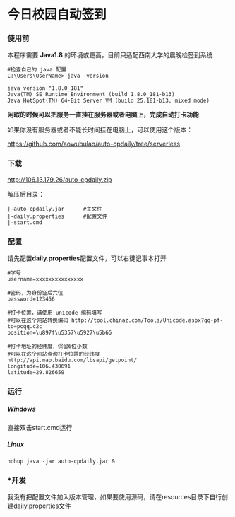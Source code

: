 # 今日校园自动签到

### 使用前

本程序需要 **Java1.8** 的环境或更高，目前只适配西南大学的晨晚检签到系统
```shell
#检查自己的 java 配置
C:\Users\UserName> java -version

java version "1.8.0_181"
Java(TM) SE Runtime Environment (build 1.8.0_181-b13)
Java HotSpot(TM) 64-Bit Server VM (build 25.181-b13, mixed mode)
```

**闲暇的时候可以把服务一直挂在服务器或者电脑上，完成自动打卡功能**



如果你没有服务器或者不能长时间挂在电脑上，可以使用这个版本：

https://github.com/aowubulao/auto-cpdaily/tree/serverless



### 下载

http://106.13.179.26/auto-cpdaily.zip

解压后目录：

```
|-auto-cpdaily.jar    	#主文件
|-daily.properties		#配置文件
|-start.cmd
```



### 配置

请先配置**daily.properties**配置文件，可以右键记事本打开

```properties
#学号
username=xxxxxxxxxxxxxxx

#密码，为身份证后六位
password=123456

#打卡位置，请使用 unicode 编码填写
#可以在这个网站转换编码 http://tool.chinaz.com/Tools/Unicode.aspx?qq-pf-to=pcqq.c2c
position=\u897f\u5357\u5927\u5b66

#打卡地址的经纬度，保留6位小数
#可以在这个网站查询打卡位置的经纬度 http://api.map.baidu.com/lbsapi/getpoint/
longitude=106.430691
latitude=29.826659
```



### 运行

##### Windows

直接双击start.cmd运行

##### Linux

```shell
nohup java -jar auto-cpdaily.jar &
```



### *开发

我没有把配置文件加入版本管理，如果要使用源码，请在resources目录下自行创建daily.properties文件